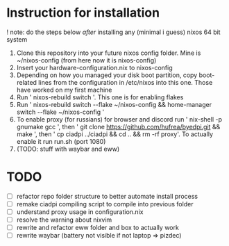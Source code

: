 # Instruction for installation
! note: do the steps below *after* installing any (minimal i guess) nixos 64 bit system
1. Clone this repository into your future nixos config folder. Mine is ~/nixos-config (from here now it is nixos-config)
2. Insert your hardware-configuration.nix to nixos-config
3. Depending on how you managed your disk boot partition, copy boot-related lines from the configuration in /etc/nixos into this one. Those have worked on my first machine
4. Run ' nixos-rebuild switch '. This one is for enabling flakes
5. Run ' nixos-rebuild switch --flake ~/nixos-config && home-manager switch --flake ~/nixos-config ' 
6. To enable proxy (for russians) for browser and discord run ' nix-shell -p gnumake gcc ', then ' git clone https://github.com/hufrea/byedpi.git && make ', then ' cp ciadpi ../ciadpi && cd .. && rm -rf proxy'. To actually enable it run run.sh (port 1080)
7. (TODO: stuff with waybar and eww)


# TODO
- [ ] refactor repo folder structure to better automate install process
- [ ] remake ciadpi compiling script to compile into previous folder
- [ ] understand proxy usage in configuration.nix
- [ ] resolve the warning about nixvim 
- [ ] rewrite and refactor eww folder and box to actually work
- [ ] rewrite waybar (battery not visible if not laptop => pizdec)
